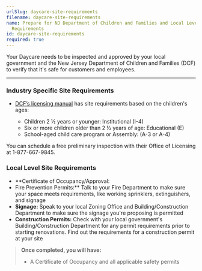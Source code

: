 ```yaml
---
urlSlug: daycare-site-requirements
filename: daycare-site-requirements
name: Prepare for NJ Department of Children and Families and Local Level Site
  Requirements
id: daycare-site-requirements
required: true
---
```

Your Daycare needs to be inspected and approved by your local government and the New Jersey Department of Children and Families (DCF) to verify that it's safe for customers and employees.

- - -

### Industry Specific Site Requirements

* [DCF’s licensing manual](https://www.nj.gov/dcf/providers/licensing/Understanding.Licensing.Packet.pdf) has site requirements based on the children's ages:  

  * Children 2 ½ years or younger: Institutional (I-4)  
  * Six or more children older than 2 ½ years of age: Educational (E)  
  * School-aged child care program or Assembly: (A-3 or A-4) 

[](https://www.nj.gov/dcf/providers/licensing/Understanding.Licensing.Packet.pdf)You can schedule a free preliminary inspection with their Office of Licensing at 1-877-667-9845.

### Local Level Site Requirements

* \*\*Certificate of Occupancy/Approval:
* Fire Prevention Permits:\*\* Talk to your Fire Department to make sure your space meets requirements, like working sprinklers, extinguishers, and signage
* **Signage:** Speak to your local Zoning Office and Building/Construction Department to make sure the signage you're proposing is permitted
* **Construction Permits:** Check with your local government's Building/Construction Department for any permit requirements prior to starting renovations. Find out the requirements for a construction permit at your site

> **Once completed, you will have:**
>
> * A Certificate of Occupancy and all applicable safety permits